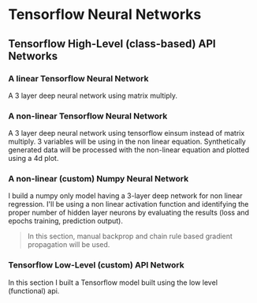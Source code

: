 # Tensorflow Neural Networks

## Tensorflow High-Level (class-based) API Networks

### A linear Tensorflow Neural Network
A 3 layer deep neural network using matrix multiply.

### A non-linear Tensorflow Neural Network
A 3 layer deep neural network using tensorflow einsum instead of matrix multiply. 3 variables will be using in the non linear equation. Synthetically generated data will be processed with the non-linear equation and plotted using a 4d plot.

### A non-linear (custom) Numpy Neural Network
I build a numpy only model having a 3-layer deep network for non linear regression. I'll be using a non linear activation function and identifying the proper number of hidden layer neurons by evaluating the results (loss and epochs training, prediction output). 

> In this section, manual backprop and chain rule based gradient propagation will be used.

### Tensorflow Low-Level (custom) API Network

In this section I built a Tensorflow model built using the low level (functional) api.

